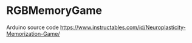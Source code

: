 # RGBMemoryGame
Arduino source code
https://www.instructables.com/id/Neuroplasticity-Memorization-Game/
